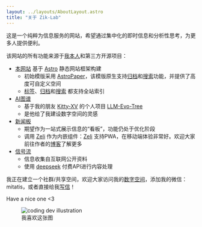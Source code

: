 ```yaml
---
layout: ../layouts/AboutLayout.astro
title: "关于 Zik-Lab"
---
```


这是一个纯粹为信息服务的网站，希望通过集中化的即时信息和分析性思考，为更多人提供便利。

该网站的所有功能来源于<a href="https://zik-3.com" target="_blank" rel="noopener noreferrer">我本人</a>和第三方开源项目：

- [本网站](/) 基于 <a href="https://astro.build/" target="_blank" rel="noopener noreferrer">Astro</a> 静态网站框架构建
  - 初始模版采用  <a href="https://github.com/satnaing/astro-paper" target="_blank" rel="noopener noreferrer">AstroPaper</a>，该模版原生支持[归档](/archives)和[搜索](/search)功能，并提供了高度可自定义空间
  - [标签](/tags)、[归档](/archives)和[搜索](/search) 都支持全站索引
- [AI图谱](/building)
  - 基于我的朋友 <a href="https://github.com/Kitty-XV" target="_blank" rel="noopener noreferrer">Kitty-XV</a> 的个人项目 <a href="https://github.com/Kitty-XV/LLM-Evo-Tree" target="_blank" rel="noopener noreferrer">LLM-Evo-Tree</a>
  - 是他给了我建设数字空间的灵感
- [新闻板](/board)
  - 期望作为一站式展示信息的“看板”，功能仍处于优化阶段
  - 调用 <a href="https://zeli.app/zh" target="_blank" rel="noopener noreferrer">Zeli</a> 作为内嵌组件：<a href="https://zeli.app/zh" target="_blank" rel="noopener noreferrer">Zeli</a> 支持PWA，在移动端体验非常好。欢迎大家前往作者的<a href="https://mazzzystar.com/" target="_blank" rel="noopener noreferrer">博客</a>了解更多
- [信号流](/news)
  - 信息收集自互联网公开资料
  - 使用 <a href="https://platform.deepseek.com/" target="_blank" rel="noopener noreferrer">deepseek</a> 付费API进行内容处理




我正在建立一个社群/共享空间，欢迎大家访问我的<a href="https://zik-3.com" target="_blank" rel="noopener noreferrer">数字空间</a>，添加我的微信：mitatis，或者直接给我[写信](https://letterbird.co/mitatis)！

Have a nice one <3

<figure class="sm:w-1/2 mx-auto">
  <img src="/dev.svg" alt="coding dev illustration" title="">
  <figcaption class="mt-2 text-center text-sm text-zinc-600 dark:text-zinc-400">我喜欢这张图</figcaption>
</figure>
